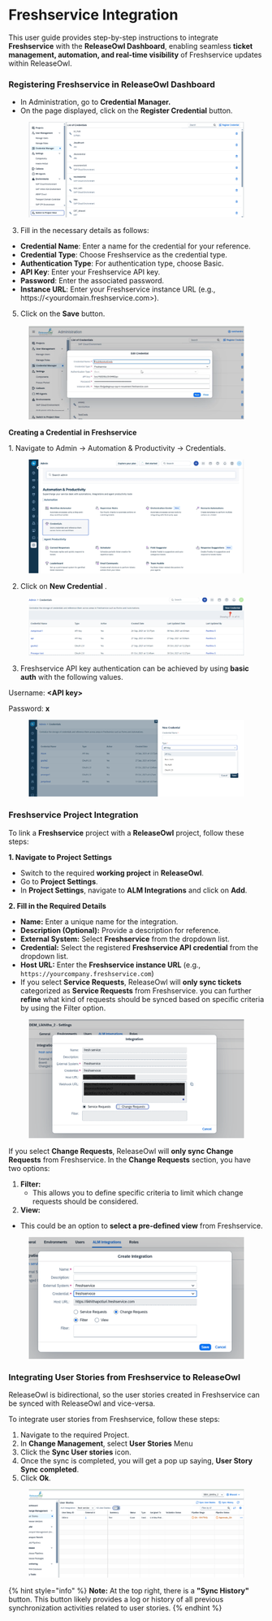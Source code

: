 # Freshservice Integration

This user guide provides step-by-step instructions to integrate **Freshservice** with the **ReleaseOwl Dashboard**, enabling seamless **ticket management, automation, and real-time visibility** of Freshservice updates within ReleaseOwl.

### Registering Freshservice in ReleaseOwl Dashboard&#x20;

* In Administration, go to **Credential Manager.**
* On the page displayed, click on the **Register Credential** button.

<figure><img src="../../.gitbook/assets/image (879).png" alt=""><figcaption></figcaption></figure>

3. Fill in the necessary details as follows:&#x20;

* **Credential Name**: Enter a name for the credential for your reference.
* **Credential Type**: Choose Freshservice as the credential type.&#x20;
* &#x20;**Authentication Type**: For authentication type, choose Basic.&#x20;
* &#x20;**API Key**: Enter your Freshservice API key.
* &#x20;**Password**:  Enter the associated password.
* **Instance URL**: Enter your Freshservice instance URL (e.g., https://\<yourdomain.freshservice.com>).

5. Click on the **Save** button.

<figure><img src="../../.gitbook/assets/image (878).png" alt=""><figcaption></figcaption></figure>

**Creating a Credential in Freshservice**&#x20;

&#x20;1\. Navigate to Admin → Automation & Productivity → Credentials.

<figure><img src="../../.gitbook/assets/image (880).png" alt=""><figcaption></figcaption></figure>

2. Click on **New Credential** .

<figure><img src="../../.gitbook/assets/image (881).png" alt=""><figcaption></figcaption></figure>

3. Freshservice API key authentication can be achieved by using **basic auth** with the following values.

Username: **\<API key>**

Password: **x**

<figure><img src="../../.gitbook/assets/image (883).png" alt=""><figcaption></figcaption></figure>

### **Freshservice Project Integration**

To link a **Freshservice** project with a **ReleaseOwl** project, follow these steps:

**1. Navigate to Project Settings**

* Switch to the required **working project** in **ReleaseOwl**.
* Go to **Project Settings**.
* In **Project Settings**, navigate to **ALM Integrations** and click on **Add**.

**2. Fill in the Required Details**

* **Name:** Enter a unique name for the integration.
* **Description (Optional):** Provide a description for reference.
* **External System:** Select **Freshservice** from the dropdown list.
* **Credential:** Select the registered **Freshservice API credential** from the dropdown list.
* **Host URL:** Enter the **Freshservice instance URL** (e.g., `https://yourcompany.freshservice.com`)
* If you select **Service Requests**, ReleaseOwl will **only sync tickets** categorized as **Service Requests** from Freshservice. you can further **refine** what kind of requests should be synced based on specific criteria by using the Filter option.

<figure><img src="../../.gitbook/assets/image (884).png" alt=""><figcaption></figcaption></figure>

If you select **Change Requests**, ReleaseOwl will **only sync Change Requests** from Freshservice. In the **Change Requests** section, you have two options:

1. **Filter:**
   * This allows you to define specific criteria to limit which change requests should be considered.
2. **View:**

* This could be an option to **select a pre-defined view** from Freshservice.

<figure><img src="../../.gitbook/assets/image (885).png" alt=""><figcaption></figcaption></figure>

### **Integrating User Stories from Freshservice to ReleaseOwl**

ReleaseOwl is bidirectional, so the user stories created in Freshservice can be synced with ReleaseOwl and vice-versa.

To integrate user stories from Freshservice, follow these steps:

1. Navigate to the required Project.
2. In **Change Management**, select **User Stories** Menu
3. Click the **Sync User stories** icon.
4. Once the sync is completed, you will get a pop up saying, **User Story Sync completed**.
5. Click **Ok**.

<figure><img src="../../.gitbook/assets/image (27) (1).png" alt=""><figcaption></figcaption></figure>

{% hint style="info" %}
**Note:** At the top right, there is a **"Sync History"** button. This button likely provides a log or history of all previous synchronization activities related to user stories.
{% endhint %}
